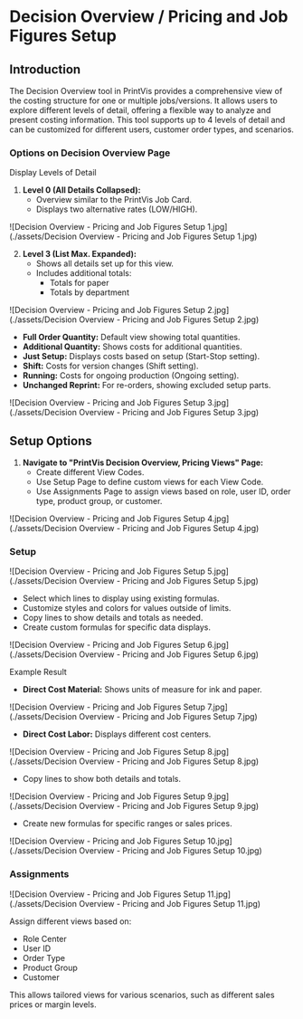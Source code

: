 # Decision Overview / Pricing and Job Figures Setup


## Introduction

The Decision Overview tool in PrintVis provides a comprehensive view of the costing structure for one or multiple jobs/versions. It allows users to explore different levels of detail, offering a flexible way to analyze and present costing information. This tool supports up to 4 levels of detail and can be customized for different users, customer order types, and scenarios.

### Options on Decision Overview Page

 Display Levels of Detail

1. **Level 0 (All Details Collapsed):**
   - Overview similar to the PrintVis Job Card.
   - Displays two alternative rates (LOW/HIGH).

![Decision Overview - Pricing and Job Figures Setup 1.jpg](./assets/Decision Overview - Pricing and Job Figures Setup 1.jpg)

2. **Level 3 (List Max. Expanded):**
   - Shows all details set up for this view.
   - Includes additional totals:
     - Totals for paper
     - Totals by department

![Decision Overview - Pricing and Job Figures Setup 2.jpg](./assets/Decision Overview - Pricing and Job Figures Setup 2.jpg)



- **Full Order Quantity:** Default view showing total quantities.
- **Additional Quantity:** Shows costs for additional quantities.
- **Just Setup:** Displays costs based on setup (Start-Stop setting).
- **Shift:** Costs for version changes (Shift setting).
- **Running:** Costs for ongoing production (Ongoing setting).
- **Unchanged Reprint:** For re-orders, showing excluded setup parts.

![Decision Overview - Pricing and Job Figures Setup 3.jpg](./assets/Decision Overview - Pricing and Job Figures Setup 3.jpg)

## Setup Options

1. **Navigate to "PrintVis Decision Overview, Pricing Views" Page:**
   - Create different View Codes.
   - Use Setup Page to define custom views for each View Code.
   - Use Assignments Page to assign views based on role, user ID, order type, product group, or customer.

![Decision Overview - Pricing and Job Figures Setup 4.jpg](./assets/Decision Overview - Pricing and Job Figures Setup 4.jpg)

### Setup 

![Decision Overview - Pricing and Job Figures Setup 5.jpg](./assets/Decision Overview - Pricing and Job Figures Setup 5.jpg)

   - Select which lines to display using existing formulas.
   - Customize styles and colors for values outside of limits.
   - Copy lines to show details and totals as needed.
   - Create custom formulas for specific data displays.

![Decision Overview - Pricing and Job Figures Setup 6.jpg](./assets/Decision Overview - Pricing and Job Figures Setup 6.jpg)

Example Result

- **Direct Cost Material:** Shows units of measure for ink and paper.

![Decision Overview - Pricing and Job Figures Setup 7.jpg](./assets/Decision Overview - Pricing and Job Figures Setup 7.jpg)

- **Direct Cost Labor:** Displays different cost centers.

![Decision Overview - Pricing and Job Figures Setup 8.jpg](./assets/Decision Overview - Pricing and Job Figures Setup 8.jpg)


- Copy lines to show both details and totals.

![Decision Overview - Pricing and Job Figures Setup 9.jpg](./assets/Decision Overview - Pricing and Job Figures Setup 9.jpg)

- Create new formulas for specific ranges or sales prices.

![Decision Overview - Pricing and Job Figures Setup 10.jpg](./assets/Decision Overview - Pricing and Job Figures Setup 10.jpg)

### Assignments

![Decision Overview - Pricing and Job Figures Setup 11.jpg](./assets/Decision Overview - Pricing and Job Figures Setup 11.jpg)

Assign different views based on:
- Role Center
- User ID
- Order Type
- Product Group
- Customer

This allows tailored views for various scenarios, such as different sales prices or margin levels.

